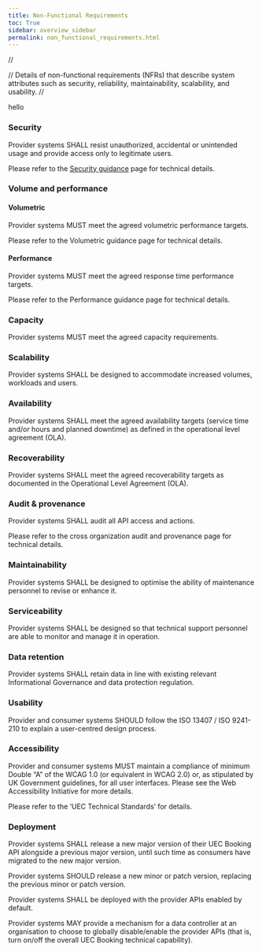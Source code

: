 ```yaml
---
title: Non-Functional Requirements
toc: True
sidebar: overview_sidebar
permalink: non_functional_requirements.html
---
```


// <div markdown="span" class="summary">
// Details of non-functional requirements (NFRs) that describe system attributes such as security, reliability, maintainability, scalability, and usability.
//</div>

<summary>hello </summary>

### Security 
Provider systems SHALL resist unauthorized, accidental or unintended usage and provide access only to legitimate users. 

Please refer to the [Security guidance](security_guidance.html) page for technical details. 

### Volume and performance 

#### Volumetric 

Provider systems MUST meet the agreed volumetric performance targets. 

Please refer to the Volumetric guidance page for technical details. 

#### Performance 

Provider systems MUST meet the agreed response time performance targets. 

 

Please refer to the Performance guidance page for technical details. 

 

### Capacity 

Provider systems MUST meet the agreed capacity requirements. 

 

### Scalability 

Provider systems SHALL be designed to accommodate increased volumes, workloads and users. 

 

### Availability 

Provider systems SHALL meet the agreed availability targets (service time and/or hours and planned downtime) as defined in the operational level agreement (OLA). 

 

### Recoverability 

Provider systems SHALL meet the agreed recoverability targets as documented in the Operational Level Agreement (OLA). 

 

### Audit & provenance 

Provider systems SHALL audit all API access and actions. 

 

Please refer to the cross organization audit and provenance page for technical details. 

 

### Maintainability 

Provider systems SHALL be designed to optimise the ability of maintenance personnel to revise or enhance it. 

 

### Serviceability 

Provider systems SHALL be designed so that technical support personnel are able to monitor and manage it in operation. 

 

### Data retention 

Provider systems SHALL retain data in line with existing relevant Informational Governance and data protection regulation. 

 

### Usability 

Provider and consumer systems SHOULD follow the ISO 13407 / ISO 9241-210 to explain a user-centred design process. 

 

### Accessibility 

Provider and consumer systems MUST maintain a compliance of minimum Double “A” of the WCAG 1.0 (or equivalent in WCAG 2.0) or, as stipulated by UK Government guidelines, for all user interfaces. Please see the Web Accessibility Initiative for more details. 

 

Please refer to the ‘UEC Technical Standards’ for details. 

 

### Deployment 

Provider systems SHALL release a new major version of their UEC Booking API alongside a previous major version, until such time as consumers have migrated to the new major version. 

 

Provider systems SHOULD release a new minor or patch version, replacing the previous minor or patch version. 

 

Provider systems SHALL be deployed with the provider APIs enabled by default. 

 

Provider systems MAY provide a mechanism for a data controller at an organisation to choose to globally disable/enable the provider APIs (that is, turn on/off the overall UEC Booking technical capability). 
